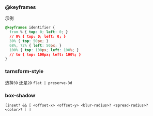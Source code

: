 ### @keyframes
示例
```css
@keyframes identifier {
  from % { top: 0; left: 0; }
  // 0% { top: 0; left: 0; }
  30% { top: 50px; }
  68%, 72% { left: 50px; }
  100% { top: 100px; left: 100%; }
  // to { top: 100px; left: 100%; }
}
```
### tarnsform-style
选择`3D` 还是`2D`
`flat | preserve-3d`

### box-shadow
`[inset? && [ <offset-x> <offset-y> <blur-radius>? <spread-radius>? <color>? ] ]`

